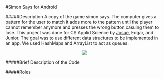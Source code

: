 #Simon Says for Android

#####Description
A copy of the game simon says. The computer gives a pattern for the user to match it adds more to the pattern until the player cannot remember anymore and presses the wrong button casuing them to lose. This project was done for CS Applid Science by [Josue](https://github.com/josuerojasrojas), Edgar, and Junior. The goal was to use different data structures to be implemented in an app. We used HashMaps and ArrayList to act as queues. 

<p align="center"> <img src="https://github.com/josuerojasrojas/Simon/blob/master/screenshot?raw=true">
</p>

#####Brief Description of the Code

#####Roles


